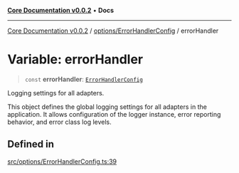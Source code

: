 [**Core Documentation v0.0.2**](../../../README.md) • **Docs**

***

[Core Documentation v0.0.2](../../../modules.md) / [options/ErrorHandlerConfig](../README.md) / errorHandler

# Variable: errorHandler

> `const` **errorHandler**: [`ErrorHandlerConfig`](../interfaces/ErrorHandlerConfig.md)

Logging settings for all adapters.

This object defines the global logging settings for all adapters in the application.
It allows configuration of the logger instance, error reporting behavior, and error class log levels.

## Defined in

[src/options/ErrorHandlerConfig.ts:39](https://github.com/stonemjs/core/blob/dd7eaec566465ef84c36b87b824f8ea9ab76e8fa/src/options/ErrorHandlerConfig.ts#L39)
